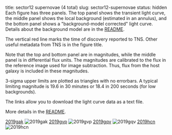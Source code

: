 title: sector12 supernovae (4 total)
slug: sector12-supernovae
status: hidden
  Each figure has three panels.  The top panel shows the transient light curve, the middle panel shows the local background (estimated in an annulus), and the bottom panel shows a "background-model corrected" light curve. Details about the background model are in the [README]({filename}../README/README.md). 
 
 The vertical red line marks the time of discovery reported to TNS. Other useful metadata from TNS is in the figure title.

 Note that the top and bottom panel are in magnitudes, while the middle panel is in differential flux units. The magnitudes are calibrated to the flux in the reference image used for image subtraction. Thus, flux from the host galaxy is included in these magnitudes. 

  3-sigma upper limits are plotted as triangles with no errorbars. A typical limiting magnitude is 19.6 in 30 minutes or 18.4 in 200 seconds (for low backgrounds).

The links allow you to download the light curve data as a text file. 

More details in the [README]({filename}../README/README.md).


[2019gak]({static}../..//light_curves/sector12/lc_2019gak_cleaned)
![2019gak]({static}../../images/sector12/lc_2019gak_cleaned.png)
[2019gvp]({static}../..//light_curves/sector12/lc_2019gvp_cleaned)
![2019gvp]({static}../../images/sector12/lc_2019gvp_cleaned.png)
[2019gqv]({static}../..//light_curves/sector12/lc_2019gqv_cleaned)
![2019gqv]({static}../../images/sector12/lc_2019gqv_cleaned.png)
[2019hcn]({static}../..//light_curves/sector12/lc_2019hcn_cleaned)
![2019hcn]({static}../../images/sector12/lc_2019hcn_cleaned.png)

